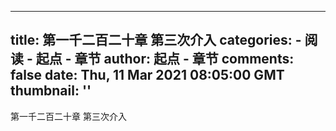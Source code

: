 
---
title: 第一千二百二十章 第三次介入
categories: 
    - 阅读
    - 起点 - 章节
author: 起点 - 章节
comments: false
date: Thu, 11 Mar 2021 08:05:00 GMT
thumbnail: ''
---

<div>   
第一千二百二十章 第三次介入  
</div>
            